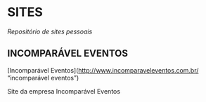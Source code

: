 # SITES
*Repositório de sites pessoais*

## INCOMPARÁVEL EVENTOS 
[Incomparável Eventos](http://www.incomparaveleventos.com.br/ “incomparável eventos”)

Site da empresa Incomparável Eventos


